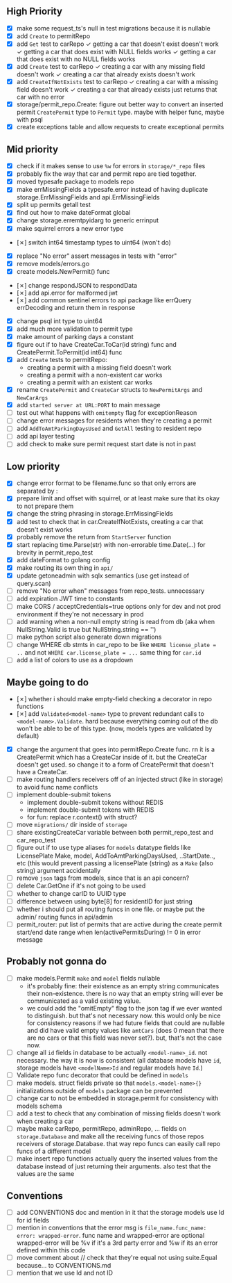 ## High Priority
- [x] make some request_ts's null in test migrations because it is nullable
- [x] add `Create` to permitRepo
- [x] add `Get` test to carRepo
    ✓ getting a car that doesn't exist doesn't work
    ✓ getting a car that does exist with NULL fields works
    ✓ getting a car that does exist with no NULL fields works
- [x] add `Create` test to carRepo
    ✓ creating a car with any missing field doesn't work
    ✓ creating a car that already exists doesn't work
- [x] add `CreateIfNotExists` test to carRepo
    ✓ creating a car with a missing field doesn't work
    ✓ creating a car that already exists just returns that car with no error
- [x] storage/permit_repo.Create: figure out better way to convert an inserted permit `CreatePermit` type to `Permit` type. maybe with helper func, maybe with psql
- [x] create exceptions table and allow requests to create exceptional permits
## Mid priority
- [x] check if it makes sense to use `%w` for errors in `storage/*_repo` files
- [x] probably fix the way that car and permit repo are tied together.
- [x] moved typesafe package to models repo
- [x] make errMissingFields a typesafe.error instead of having duplicate storage.ErrMissingFields and api.ErrMissingFields
- [x] split up permits getall test
- [x] find out how to make dateFormat global
- [x] change storage.erremtpyidarg to generic errinput
- [x] make squirrel errors a new error type
- [✗] switch int64 timestamp types to uint64 (won't do)
- [x] replace "No error" assert messages in tests with "error"
- [x] remove models/errors.go
- [x] create models.NewPermit() func
- [✗] change respondJSON to respondData
- [✗] add api.error for malformed jwt
- [✗] add common sentinel errors to api package like errQuery errDecoding and return them in response
- [x] change psql int type to uint64
- [x] add much more validation to permit type
- [x] make amount of parking days a constant
- [x] figure out if to have CreateCar.ToCar(id string) func and CreatePermit.ToPermit(id int64) func
- [x] add `Create` tests to permitRepo:
    * creating a permit with a missing field doesn't work
    * creating a permit with a non-existent car works
    * creating a permit with an existent car works
- [x] rename `CreatePermit` and `CreateCar` structs to `NewPermitArgs` and `NewCarArgs`
- [x] add `started server at URL:PORT` to main message
- [ ] test out what happens with `omitempty` flag for exceptionReason
- [ ] change error messages for residents when they're creating a permit
- [ ] add `AddToAmtParkingDaysUsed` and `GetAll` testing to resident repo
- [ ] add api layer testing
- [ ] add check to make sure permit request start date is not in past
## Low priority
- [x] change error format to be filename.func so that only errors are separated by :
- [x] prepare limit and offset with squirrel, or at least make sure that its okay to not prepare them
- [x] change the string phrasing in storage.ErrMissingFields
- [x] add test to check that in car.CreateIfNotExists, creating a car that doesn't exist works
- [x] probably remove the return from `StartServer` function
- [x] start replacing time.Parse(str) with non-errorable time.Date(...) for brevity in permit_repo_test
- [x] add dateFormat to golang config
- [x] make routing its own thing in `api/`
- [x] update getoneadmin with sqlx semantics (use get instead of query.scan)
- [ ] remove "No error when" messages from repo_tests. unnecessary
- [ ] add expiration JWT time to constants
- [ ] make CORS / acceptCredentials=true options only for dev and not prod environment if they're not necessary in prod
- [ ] add warning when a non-null empty string is read from db (aka when NullString.Valid is true but NullString.string == '')
- [ ] make python script also generate down migrations
- [ ] change WHERE db stmts in car_repo to be like `WHERE license_plate = ..` and not `WHERE car.license_plate = ...` same thing for `car.id`
- [ ] add a list of colors to use as a dropdown
## Maybe going to do
- [✗] whether i should make empty-field checking a decorator in repo functions
- [✗] add `Validated<model-name>` type to prevent redundant calls to `<model-name>.Validate`. hard because everything coming out of the db won't be able to be of this type. (now, models types are validated by default)
- [x] change the argument that goes into permitRepo.Create func. rn it is a CreatePermit which has a CreateCar inside of it. but the CreateCar doesn't get used. so change it to a form of CreatePermit that doesn't have a CreateCar.
- [ ] make routing handlers receivers off of an injected struct (like in storage) to avoid func name conflicts
- [ ] implement double-submit tokens
    * implement double-submit tokens without REDIS
    * implement double-submit tokens with REDIS
    * for fun: replace r.context() with struct?
- [ ] move `migrations/` dir inside of `storage`
- [ ] share existingCreateCar variable between both permit_repo_test and car_repo_test
- [ ] figure out if to use type aliases for `models` datatype fields like LicensePlate Make, model, AddToAmtParkingDaysUsed, ..StartDate.., etc (this would prevent passing a licensePlate (string) as a `Make` (also string) argument accidentally
- [ ] remove `json` tags from models, since that is an api concern?
- [ ] delete Car.GetOne if it's not going to be used
- [ ] whether to change carID to UUID type
- [ ] difference between using byte[8] for residentID for just string
- [ ] whether i should put all routing funcs in one file. or maybe put the admin/ routing funcs in api/admin
- [ ] permit_router: put list of permits that are active during the create permit start/end date range when len(activePermitsDuring) != 0 in error message
## Probably not gonna do
- [ ] make models.Permit `make` and `model` fields nullable
    * it's probably fine: their existence as an empty string communicates their non-existence. there is no way that an empty string will ever be communicated as a valid existing value.
    * we could add the "omitEmpty" flag to the json tag if we ever wanted to distinguish. but that's not necessary now. this would only be nice for consistency reasons if we had future fields that could are nullable and did have valid empty values like `amtCars` (does 0 mean that there are no cars or that this field was never set?). but, that's not the case now.
- [ ] change all `id` fields in database to be actually `<model-name>_id`. not necessary. the way it is now is consistent (all database models have `id`, storage models have `<modelName>Id` and regular models have `Id`.) 
- [ ] Validate repo func decorator that could be defined in `models`
- [ ] make models.<model-name> struct fields private so that `models.<model-name>{}` initializations outside of `models` package can be prevented
- [ ] change car to not be embedded in storage.permit for consistency with models schema
- [ ] add a test to check that any combination of missing fields doesn't work when creating a car
- [ ] maybe make carRepo, permitRepo, adminRepo, ... fields on `storage.Database` and make all the receiving funcs of those repos receivers of storage.Database. that way repo funcs can easily call repo funcs of a different model
- [ ] make insert repo functions actually query the inserted values from the database instead of just returning their arguments. also test that the values are the same
## Conventions
- [ ] add CONVENTIONS doc and mention in it that the storage models use <model-name>Id for id fields
- [ ] mention in conventions that the error msg is `file_name.func_name: error: wrapped-error`. func name and wrapped-error are optional wrapped-error will be %v if it's a 3rd party error and %w if its an error defined within this code
- [ ] move comment about // check that they're equal not using suite.Equal because... to CONVENTIONS.md
- [ ] mention that we use Id and not ID
